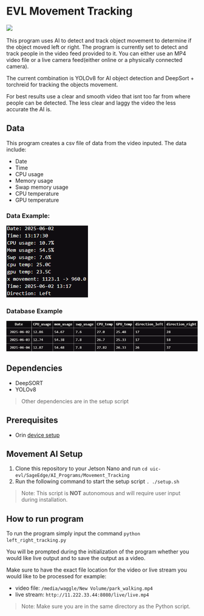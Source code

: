 # EVL Movement Tracking

![](tracking.gif)

This program uses AI to detect and track object movement to determine if the object moved left or right. The program is currently set to detect and track people in the video feed provided to it. You can either use an MP4 video file or a live camera feed(either online or a physically connected camera). 

The current combination is YOLOv8 for AI object detection and DeepSort + torchreid for tracking the objects movement.

For best results use a clear and smooth video that isnt too far from where people can be detected. The less clear and laggy the video the less accurate the AI is.

## Data
This program creates a csv file of data from the video inputed. The data include:
- Date
- Time
- CPU usage
- Memory usage
- Swap memory usage
- CPU temperature
- GPU temperature

### Data Example:
![](data_preview.png)

### Database Example
![](database_preview.png)

## Dependencies
- DeepSORT
- YOLOv8
>Other dependencies are in the setup script

## Prerequisites
- Orin [device setup](https://github.com/uic-evl/SageEdge/tree/main/Devices_Setup)

## Movement AI Setup
1. Clone this repository to your Jetson Nano and run `cd uic-evl/SageEdge/AI_Programs/Movement_Tracking`
2. Run the following command to start the setup script `. ./setup.sh`
>Note: This script is **NOT** autonomous and will require user input during installation.

## How to run program

To run the program simply input the command `python left_right_tracking.py`

You will be prompted during the initialization of the program whether you would like live output and to save the output as a video.

Make sure to have the exact file location for the video or live stream you would like to be processed for example:
- video file: `/media/waggle/New Volume/park_walking.mp4`
- live stream: `http://11.222.33.44:8080/live/live.mp4`
>Note: Make sure you are in the same directory as the Python script.
